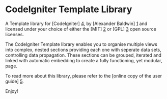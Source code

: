 CodeIgniter Template Library
============================

A Template library for [CodeIgniter] [4], by [Alexander Baldwin] [1] and
licensed under your choice of either the [MIT] [2] or [GPL] [3] open source
licenses.

The CodeIgniter Template library enables you to organise multiple views
into complex, nested sections providing each one with seperate data sets,
controlling data propagation. These sections can be grouped, iterated and
linked with automatic embedding to create a fully functioning, yet modular,
page.

To read more about this library, please refer to the [online copy of the user guide] [5].

Enjoy!

[1]: http://github.com/mynameiszanders "Alexander Baldwin on GitHub"
[2]: http://www.opensource.org/licenses/mit-license.php "Massachusetts Institute of Technology License on the Open Source Initiative"
[3]: http://www.gnu.org/licenses/gpl.html "General Public License"
[4]: http://codeigniter.com/ "CodeIgniter open source Web Application Framework"
[5]: http://mynameiszanders.github.com/ci-template/ "Online version of CI Template's User Guide"
